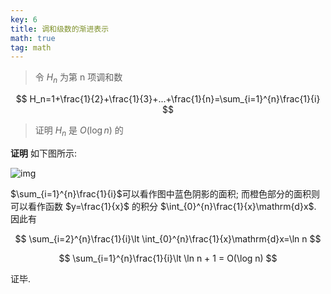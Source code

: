```yaml
---
key: 6
title: 调和级数的渐进表示
math: true
tag: math
---
```

> 令 $H_n$ 为第 n 项调和数
>
$$
H_n=1+\frac{1}{2}+\frac{1}{3}+...+\frac{1}{n}=\sum_{i=1}^{n}\frac{1}{i}
$$
>
> 证明 $H_n$ 是 $O(\log n)$ 的

**证明** 如下图所示:

![img](/assets/images/harmonic-series_1.png)

$\sum_{i=1}^{n}\frac{1}{i}$可以看作图中蓝色阴影的面积; 而橙色部分的面积则可以看作函数 $y=\frac{1}{x}$ 的积分 $\int_{0}^{n}\frac{1}{x}\mathrm{d}x$. 因此有

$$
\sum_{i=2}^{n}\frac{1}{i}\lt \int_{0}^{n}\frac{1}{x}\mathrm{d}x=\ln n
$$

$$
\sum_{i=1}^{n}\frac{1}{i}\lt \ln n + 1 = O(\log n)
$$

证毕.

